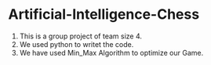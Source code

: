 # Artificial-Intelligence-Chess

1) This is a group project of team size 4.
2) We used python to writet the code.
3) We have used Min_Max Algorithm to optimize our Game.


